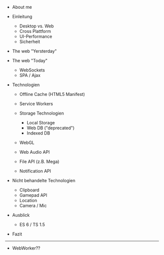 * About me

* Einleitung
  * Desktop vs. Web
  * Cross Plattform
  * UI-Performance
  * Sicherheit

* The web "Yersterday"

* The web "Today"
  * WebSockets
  * SPA / Ajax

* Technologien
  * Offline Cache (HTML5 Manifest)

  * Service Workers

  * Storage Technologien
    * Local Storage
    * Web DB ("deprecated")
    * Indexed DB

  * WebGL

  * Web Audio API

  * File API (z.B. Mega)

  * Notification API

* Nicht behandelte Technologien
  * Clipboard
  * Gamepad API
  * Location
  * Camera / Mic

* Ausblick
  * ES 6 / TS 1.5

* Fazit


---

* WebWorker??